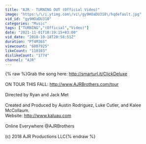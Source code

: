 ```yaml
---
title: "AJR - TURNING OUT (Official Video)"
image: "https:\/\/i.ytimg.com\/vi\/gy9HOaDU318\/hqdefault.jpg"
vid_id: "gy9HOaDU318"
categories: "Music"
tags: ["TURNING","(Official","Video)"]
date: "2021-11-01T18:19:15+03:00"
vid_date: "2018-10-18T20:58:51Z"
duration: "PT4M36S"
viewcount: "6007925"
likeCount: "110103"
dislikeCount: "1774"
channel: "AJR"
---
```

{% raw %}Grab the song here: <a rel="nofollow" target="blank" href="http://smarturl.it/ClickDeluxe">http://smarturl.it/ClickDeluxe</a><br /><br />ON TOUR THIS FALL: <a rel="nofollow" target="blank" href="http://www.AJRBrothers.com/tour">http://www.AJRBrothers.com/tour</a><br /><br />Directed by Ryan and Jack Met<br /><br />Created and Produced by Austin Rodriguez, Luke Cutler, and Kalee McCollaum. <br />Website: <a rel="nofollow" target="blank" href="http://www.kaluau.com">http://www.kaluau.com</a><br /><br />Online Everywhere @AJRBrothers<br /><br />(c) 2018 AJR Productions LLC{% endraw %}
